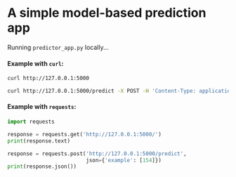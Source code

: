 # A simple model-based prediction app

Running `predictor_app.py` locally...


#### Example with `curl`:

```bash
curl http://127.0.0.1:5000

curl http://127.0.0.1:5000/predict -X POST -H 'Content-Type: application/json' -d '{"example": [154]}'
```


#### Example with `requests`:

```python
import requests

response = requests.get('http://127.0.0.1:5000/')
print(response.text)

response = requests.post('http://127.0.0.1:5000/predict',
                         json={'example': [154]})
print(response.json())
```
